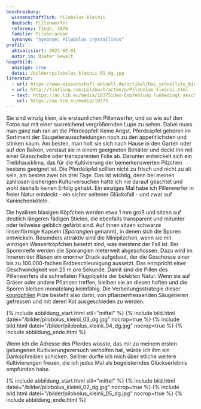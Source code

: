 ```yaml
---
beschreibung:
  wissenschaftlich: Pilobolus kleinii
  deutsch: Pillenwerfer
  referenz: Tiegh. 1878
  familie: Pilobolaceae
  synonym: "Synonym: Pilobolus crystallinus"
profil:
  aktualisiert: 2021-02-01
  autor_in: Dieter Gewalt
hauptbild:
  anzeige: true
  datei: /bilder/pilobolus_kleinii_01_dg.jpg
literatur:
  - url: https://www.wissenschaft-aktuell.de/artikel/Das_schnellste_biologische_Geschoss_der_Welt1771015585330.html
  - url: http://tintling.com/pilzbuch/arten/p/Pilobolus_kleinii.html
  - text: https://av.tib.eu/media/10375ideo-Empfehlung (unbedingt anschauen!)
    url: https://av.tib.eu/media/10375
---
```

Sie sind winzig klein, die erstaunlichen Pillenwerfer, und so wie auf den Fotos nur mit einer ausreichend vergrößernden Lupe zu sehen. Dabei muss man ganz nah ran an die Pferdeäpfel! Keine Angst. Pferdeäpfel gehören im Sortiment der Säugetierausscheidungen noch zu den appetitlichsten und stinken kaum. Am besten, man holt sie sich nach Hause in den Garten oder auf den Balkon, verstaut sie in einem geeigneten Behälter und deckt ihn mit einer Glasscheibe oder transparenten Folie ab. Darunter entwickelt sich ein Treibhausklima, das für die Kultivierung der bemerkenswerten Pilzchen bestens geeignet ist. Die Pferdeäpfel sollten nicht zu frisch und nicht zu alt sein, am besten zwei bis drei Tage. Das ist wichtig, denn bei meinen zahllosen bisherigen Kulturversuchen hatte ich nie darauf geachtet und wohl deshalb keinen Erfolg gehabt. Ein einziges Mal habe ich Pillenwerfer in freier Natur entdeckt - ein sicher seltener Glücksfall - und zwar auf Kaninchenköteln.

Die hyalinen blasigen Köpfchen werden etwa 1 mm groß und sitzen auf deutlich längeren fädigen Stielen, die ebenfalls transparent und mitunter oder teilweise gelblich gefärbt sind. Auf ihnen sitzen schwarze linsenförmige Kapseln (*Sporangien* genannt), in denen sich die Sporen entwickeln. Besonders attraktiv sind die Minipilzchen, wenn sie mit winzigen Wassertröpfchen besetzt sind, was meistens der Fall ist. Bei Sporenreife werden die Sporangien meterweit abgeschossen. Dazu wird im Inneren der Blasen ein enormer Druck aufgebaut, der die Geschosse einer bis zu 100.000-fachen Erdbeschleunigung aussetzt. Das entspricht einer Geschwindigkeit von 25 m pro Sekunde. Damit sind die Pillen des Pillenwerfers die schnellsten Flugobjekte der belebten Natur. Wenn sie auf Gräser oder andere Pflanzen treffen, bleiben sie an diesen haften und die Sporen bleiben monatelang keimfähig. Die Verbeitungsstrategie dieser [koprophilen](coprophil "Glossar") Pilze besteht also darin, von pflanzenfressenden Säugetieren gefressen und  mit deren Kot ausgeschieden zu werden.

{% include abbildung_start.html stil="mittel" %}
{% include bild.html datei="/bilder/pilobolus_kleinii_03_dg.jpg" nocrop=true %}
{% include bild.html datei="/bilder/pilobolus_kleinii_04_dg.jpg" nocrop=true %}
{% include abbildung_ende.html %}

Wenn ich die Adresse des Pferdes wüsste, das mir zu meinem ersten gelungenen Kultivierungsversuch verholfen hat, würde ich ihm ein Dankschreiben schicken. Seither durfte ich mich über etliche weitere Kultivierungen freuen, die ich jedes Mal als begeisterndes Glückserlebnis empfunden habe.

{% include abbildung_start.html stil="mittel" %}
{% include bild.html datei="/bilder/pilobolus_kleinii_02_dg.jpg" nocrop=true %}
{% include bild.html datei="/bilder/pilobolus_kleinii_05_dg.jpg" nocrop=true %}
{% include abbildung_ende.html %}